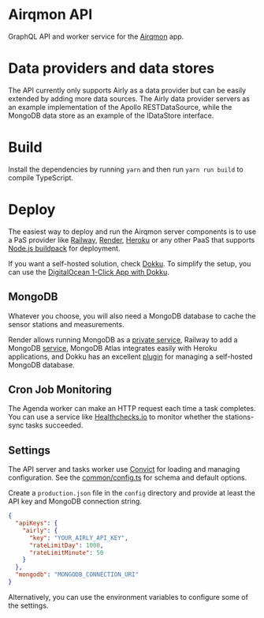 # Airqmon API

GraphQL API and worker service for the [Airqmon](https://airqmon.app) app.

# Data providers and data stores

The API currently only supports Airly as a data provider but can be easily extended by adding more data sources. The Airly data provider servers as an example implementation of the Apollo RESTDataSource, while the MongoDB data store as an example of the IDataStore interface.

# Build

Install the dependencies by running `yarn` and then run `yarn run build` to compile TypeScript.

# Deploy

The easiest way to deploy and run the Airqmon server components is to use a PaS provider like [Railway](https://docs.railway.app/deploy/nodejs), [Render](https://render.com/docs/migrate-from-heroku), [Heroku](https://devcenter.heroku.com/articles/getting-started-with-nodejs?singlepage=true#deploy-the-app) or any other PaaS that supports [Node.js buildpack](https://devcenter.heroku.com/articles/buildpacks) for deployment.

If you want a self-hosted solution, check [Dokku](https://dokku.com/docs/deployment/application-deployment/). To simplify the setup, you can use the [DigitalOcean 1-Click App with Dokku](https://marketplace.digitalocean.com/apps/dokku).

## MongoDB

Whatever you choose, you will also need a MongoDB database to cache the sensor stations and measurements.

Render allows running MongoDB as a [private service](https://render.com/docs/deploy-mongodb), Railway to add a MongoDB [service](https://docs.railway.app/databases/mongodb), MongoDB Atlas integrates easily with Heroku applications, and Dokku has an excellent [plugin](https://github.com/dokku/dokku-mongo) for managing a self-hosted MongoDB database.

## Cron Job Monitoring

The Agenda worker can make an HTTP request each time a task completes. You can use a service like [Healthchecks.io](https://healthchecks.io) to monitor whether the stations-sync tasks succeeded.

## Settings

The API server and tasks worker use [Convict](https://github.com/mozilla/node-convict/tree/master/packages/convict) for loading and managing configuration. See the [common/config.ts](src/common/config.ts) for schema and default options.

Create a `production.json` file in the `config` directory and provide at least the API key and MongoDB connection string.

```json
{
  "apiKeys": {
    "airly": {
      "key": "YOUR_AIRLY_API_KEY",
      "rateLimitDay": 1000,
      "rateLimitMinute": 50
    }
  },
  "mongodb": "MONGODB_CONNECTION_URI"
}
```

Alternatively, you can use the environment variables to configure some of the settings.
